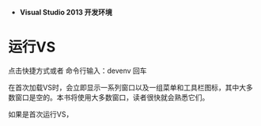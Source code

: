 * #### Visual Studio 2013 开发环境

# 运行VS
点击快捷方式或者
命令行输入：devenv 回车

在首次加载VS时，会立即显示一系列窗口以及一组菜单和工具栏图标，其中大多数窗口是空的。本书将使用大多数窗口，读者很快就会熟悉它们。

如果是首次运行VS，